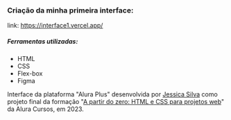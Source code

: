### Criação da minha primeira interface:

link: https://interface1.vercel.app/

##### Ferramentas utilizadas:
* HTML
* CSS
* Flex-box
* Figma

Interface da plataforma "Alura Plus" desenvolvida por [Jessica Silva](https://www.linkedin.com/in/ssilvajessica/) como projeto final da formação "[A partir do zero: HTML e CSS para projetos web](https://cursos.alura.com.br/formacao-html-css)" da Alura Cursos, em 2023.
